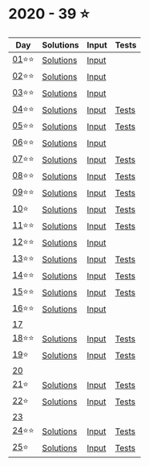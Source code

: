 # 2020 - 39 :star:

Day|Solutions|Input|Tests|
-|-|-|-|
[01](https://adventofcode.com/2020/day/1):star::star:|[Solutions](./2020/Day01.cs)|[Input](./Inputs/Day01.txt)|
[02](https://adventofcode.com/2020/day/2):star::star:|[Solutions](./2020/Day02.cs)|[Input](./Inputs/Day02.txt)|
[03](https://adventofcode.com/2020/day/3):star::star:|[Solutions](./2020/Day03.cs)|[Input](./Inputs/Day03.txt)|
[04](https://adventofcode.com/2020/day/4):star::star:|[Solutions](./2020/Day04.cs)|[Input](./Inputs/Day04.txt)|[Tests](/AdventOfCode/AdventOfCodeTests/2020/Day04Tests.cs)
[05](https://adventofcode.com/2020/day/5):star::star:|[Solutions](./2020/Day05.cs)|[Input](./Inputs/Day05.txt)|[Tests](/AdventOfCode/AdventOfCodeTests/2020/Day05Tests.cs)
[06](https://adventofcode.com/2020/day/6):star::star:|[Solutions](./2020/Day06.cs)|[Input](./Inputs/Day06.txt)|
[07](https://adventofcode.com/2020/day/7):star::star:|[Solutions](./2020/Day07.cs)|[Input](./Inputs/Day07.txt)|[Tests](/AdventOfCode/AdventOfCodeTests/2020/Day07Tests.cs)
[08](https://adventofcode.com/2020/day/8):star::star:|[Solutions](./2020/Day08.cs)|[Input](./Inputs/Day08.txt)|[Tests](/AdventOfCode/AdventOfCodeTests/2020/Day08Tests.cs)
[09](https://adventofcode.com/2020/day/9):star::star:|[Solutions](./2020/Day09.cs)|[Input](./Inputs/Day09.txt)|[Tests](/AdventOfCode/AdventOfCodeTests/2020/Day09Tests.cs)
[10](https://adventofcode.com/2020/day/10):star:|[Solutions](./2020/Day10.cs)|[Input](./Inputs/Day10.txt)|[Tests](/AdventOfCode/AdventOfCodeTests/2020/Day10Tests.cs)
[11](https://adventofcode.com/2020/day/11):star::star:|[Solutions](./2020/Day11.cs)|[Input](./Inputs/Day11.txt)|[Tests](/AdventOfCode/AdventOfCodeTests/2020/Day11Tests.cs)
[12](https://adventofcode.com/2020/day/12):star::star:|[Solutions](./2020/Day12.cs)|[Input](./Inputs/Day12.txt)|
[13](https://adventofcode.com/2020/day/13):star::star:|[Solutions](./2020/Day13.cs)|[Input](./Inputs/Day13.txt)|[Tests](/AdventOfCode/AdventOfCodeTests/2020/Day13Tests.cs)
[14](https://adventofcode.com/2020/day/14):star::star:|[Solutions](./2020/Day14.cs)|[Input](./Inputs/Day14.txt)|[Tests](/AdventOfCode/AdventOfCodeTests/2020/Day14Tests.cs)
[15](https://adventofcode.com/2020/day/15):star::star:|[Solutions](./2020/Day15.cs)|[Input](./Inputs/Day15.txt)|[Tests](/AdventOfCode/AdventOfCodeTests/2020/Day15Tests.cs)
[16](https://adventofcode.com/2020/day/16):star::star:|[Solutions](./2020/Day16.cs)|[Input](./Inputs/Day16.txt)|
[17](https://adventofcode.com/2020/day/17)|||
[18](https://adventofcode.com/2020/day/18):star::star:|[Solutions](./2020/Day18.cs)|[Input](./Inputs/Day18.txt)|[Tests](/AdventOfCode/AdventOfCodeTests/2020/Day18Tests.cs)
[19](https://adventofcode.com/2020/day/19):star:|[Solutions](./2020/Day19.cs)|[Input](./Inputs/Day19.txt)|[Tests](/AdventOfCode/AdventOfCodeTests/2020/Day19Tests.cs)
[20](https://adventofcode.com/2020/day/20)|||
[21](https://adventofcode.com/2020/day/21):star:|[Solutions](./2020/Day21.cs)|[Input](./Inputs/Day21.txt)|[Tests](/AdventOfCode/AdventOfCodeTests/2020/Day21Tests.cs)
[22](https://adventofcode.com/2020/day/22):star:|[Solutions](./2020/Day22.cs)|[Input](./Inputs/Day22.txt)|[Tests](/AdventOfCode/AdventOfCodeTests/2020/Day22Tests.cs)
[23](https://adventofcode.com/2020/day/23)|||
[24](https://adventofcode.com/2020/day/24):star::star:|[Solutions](./2020/Day24.cs)|[Input](./Inputs/Day24.txt)|[Tests](/AdventOfCode/AdventOfCodeTests/2020/Day24Tests.cs)
[25](https://adventofcode.com/2020/day/25):star:|[Solutions](./2020/Day25.cs)|[Input](./Inputs/Day25.txt)|[Tests](/AdventOfCode/AdventOfCodeTests/2020/Day25Tests.cs)
